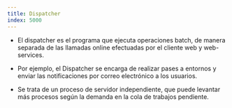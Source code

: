 ```yaml
---
title: Dispatcher
index: 5000
---
```


* El dispatcher es el programa que ejecuta operaciones batch, de manera separada de las llamadas online efectuadas por el cliente web y web-services. 

* Por ejemplo, el Dispatcher se encarga de realizar pases a entornos y enviar las notificaciones por correo electrónico a los usuarios. 

* Se trata de un proceso de servidor independiente, que puede levantar más procesos según la demanda en la cola de trabajos pendiente.
